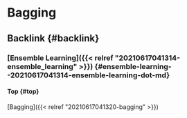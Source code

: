 # Bagging


## Backlink {#backlink}


### [Ensemble Learning]({{< relref "20210617041314-ensemble_learning" >}}) {#ensemble-learning--20210617041314-ensemble-learning-dot-md}


#### Top {#top}

[Bagging]({{< relref "20210617041320-bagging" >}})

